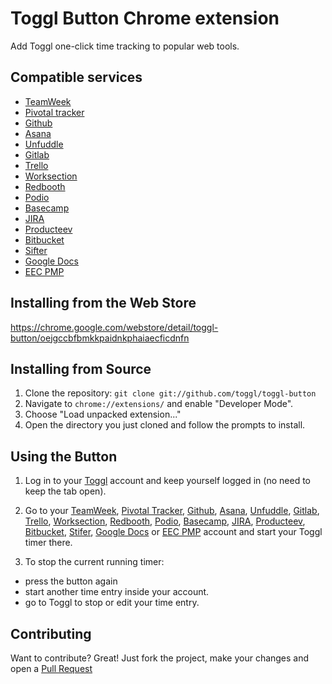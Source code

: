 # Toggl Button Chrome extension

Add Toggl one-click time tracking to popular web tools.

## Compatible services
  - [TeamWeek][2]
  - [Pivotal tracker][3]
  - [Github][4]
  - [Asana][5]
  - [Unfuddle][6]
  - [Gitlab][7]
  - [Trello][8]
  - [Worksection][9]
  - [Redbooth][10]
  - [Podio][11]
  - [Basecamp][12]
  - [JIRA][13]
  - [Producteev][14]
  - [Bitbucket][15]
  - [Sifter][16]
  - [Google Docs][17]
  - [EEC PMP][18]

## Installing from the Web Store

https://chrome.google.com/webstore/detail/toggl-button/oejgccbfbmkkpaidnkphaiaecficdnfn

## Installing from Source

1.  Clone the repository: `git clone git://github.com/toggl/toggl-button`
2.  Navigate to `chrome://extensions/` and enable "Developer Mode".
3.  Choose "Load unpacked extension..."
4.  Open the directory you just cloned and follow the prompts to install.

## Using the Button
1.  Log in to your [Toggl][1] account and keep yourself logged in (no need to keep the tab open).

2.  Go to your [TeamWeek][2], [Pivotal Tracker][3], [Github][4], [Asana][5], [Unfuddle][6], [Gitlab][7], [Trello][8], [Worksection][9], [Redbooth][10], [Podio][11], [Basecamp][12], [JIRA][13], [Producteev][14], [Bitbucket][15], [Stifer][16], [Google Docs][17] or [EEC PMP][18] account and start your Toggl timer there.

3.  To stop the current running timer:
  - press the button again
  - start another time entry inside your account.
  - go to Toggl to stop or edit your time entry.

## Contributing
Want to contribute? Great! Just fork the project, make your changes and open a [Pull Request][99]

[1]: https://www.toggl.com/
[2]: https://teamweek.com/
[3]: https://www.pivotaltracker.com/
[4]: https://github.com/
[5]: http://asana.com/
[6]: http://unfuddle.com/
[7]: https://gitlab.com/
[8]: https://trello.com/
[9]: http://worksection.com/
[10]: https://redbooth.com/
[11]: https://podio.com/
[12]: https://basecamp.com/
[13]: https://www.atlassian.com/software/jira
[14]: https://www.producteev.com/
[15]: https://www.bitbucket.org/
[16]: https://www.sifterapp.com/
[17]: https://docs.google.com/
[18]: http://projects.eecworld.com
[99]: https://github.com/toggl/toggl-button/pulls
